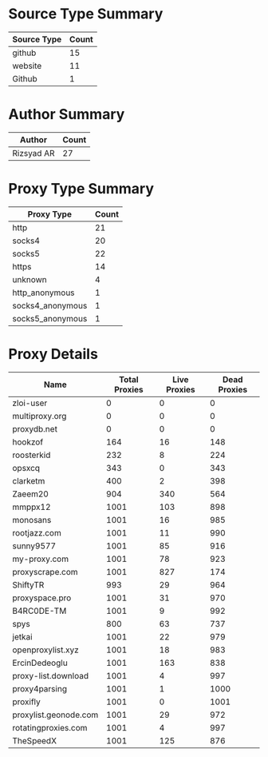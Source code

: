 # Source Type Summary

| Source Type | Count |
|-------------|-------|
| github | 15 |
| website | 11 |
| Github | 1 |


# Author Summary

| Author | Count |
|--------|-------|
| Rizsyad AR | 27 |


# Proxy Type Summary

| Proxy Type | Count |
|------------|-------|
| http | 21 |
| socks4 | 20 |
| socks5 | 22 |
| https | 14 |
| unknown | 4 |
| http_anonymous | 1 |
| socks4_anonymous | 1 |
| socks5_anonymous | 1 |


# Proxy Details

| Name | Total Proxies | Live Proxies | Dead Proxies |
|------|---------------|--------------|---------------|
| zloi-user | 0 | 0 | 0 |
| multiproxy.org | 0 | 0 | 0 |
| proxydb.net | 0 | 0 | 0 |
| hookzof | 164 | 16 | 148 |
| roosterkid | 232 | 8 | 224 |
| opsxcq | 343 | 0 | 343 |
| clarketm | 400 | 2 | 398 |
| Zaeem20 | 904 | 340 | 564 |
| mmppx12 | 1001 | 103 | 898 |
| monosans | 1001 | 16 | 985 |
| rootjazz.com | 1001 | 11 | 990 |
| sunny9577 | 1001 | 85 | 916 |
| my-proxy.com | 1001 | 78 | 923 |
| proxyscrape.com | 1001 | 827 | 174 |
| ShiftyTR | 993 | 29 | 964 |
| proxyspace.pro | 1001 | 31 | 970 |
| B4RC0DE-TM | 1001 | 9 | 992 |
| spys | 800 | 63 | 737 |
| jetkai | 1001 | 22 | 979 |
| openproxylist.xyz | 1001 | 18 | 983 |
| ErcinDedeoglu | 1001 | 163 | 838 |
| proxy-list.download | 1001 | 4 | 997 |
| proxy4parsing | 1001 | 1 | 1000 |
| proxifly | 1001 | 0 | 1001 |
| proxylist.geonode.com | 1001 | 29 | 972 |
| rotatingproxies.com | 1001 | 4 | 997 |
| TheSpeedX | 1001 | 125 | 876 |
